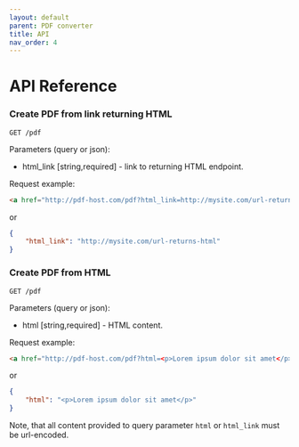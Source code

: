 ```yaml
---
layout: default
parent: PDF converter
title: API
nav_order: 4
---
```


API Reference
=============

### Create PDF from link returning HTML

`GET /pdf`

Parameters (query or json):
- html_link [string,required] - link to returning HTML endpoint.

Request example:

```html
<a href="http://pdf-host.com/pdf?html_link=http://mysite.com/url-returns-html"></a>
```

or

```json
{
    "html_link": "http://mysite.com/url-returns-html"
}
```

### Create PDF from HTML

`GET /pdf`

Parameters (query or json):
- html [string,required] - HTML content.

Request example:

```html
<a href="http://pdf-host.com/pdf?html=<p>Lorem ipsum dolor sit amet</p>"></a>
```

or

```json
{
    "html": "<p>Lorem ipsum dolor sit amet</p>"
}
```

Note, that all content provided to query parameter `html` or `html_link` must be url-encoded.
